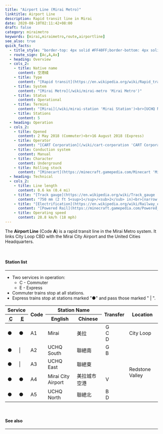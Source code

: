 ```yaml
---
title: "Airport Line (Mirai Metro)"
linktitle: Airport Line
description: Rapid transit line in Mirai
date: 2020-08-10T02:11:42+08:00
draft: false
category: miraimetro
keywords: [mirai,miraimetro,route,airportline]
see_also: true
quick_facts:
  - title_style: "border-top: 4px solid #FF40FF;border-bottom: 4px solid #AB2FA1;padding:2px 0;"
  - route_sign: [Ac,A,Ax]
  - heading: Overview
  - cols_2:
    - title: Native name
      content: 空港綫
    - title: Type
      content: "[Rapid transit](https://en.wikipedia.org/wiki/Rapid_transit 'Rapid transit')"
    - title: System
      content: "[Mirai Metro](/wiki/mirai-metro 'Mirai Metro')"
    - title: Status
      content: Operational
    - title: Termini
      content: "[Mirai](/wiki/mirai-station 'Mirai Station')<br>[UCHQ North](/wiki/uchq-north-station 'UCHQ North')"
    - title: Stations
      content: 5
  - heading: Operation
  - cols_2:
    - title: Opened
      content: 2 May 2018 (Commuter)<br>16 August 2018 (Express)
    - title: Operator
      content: "[CART Corporation](/wiki/cart-corporation 'CART Corporation')"
    - title: Conduction system
      content: Manual
    - title: Character
      content: Underground
    - title: Rolling stock
      content: "[Minecart](https://minecraft.gamepedia.com/Minecart 'Minecart')<br>(Magenta [Concrete](https://minecraft.gamepedia.com/Concrete 'Concrete'))"
  - heading: Technical
  - cols_2:
    - title: Line length
      content: 0.6 km (0.4 mi)
    - title: "[Track gauge](https://en.wikipedia.org/wiki/Track_gauge 'Track gauge')"
      content: "750 mm (2 ft ​5<sup>1</sup>/<sub>2</sub> in)<br>[narrow gauge](https://en.wikipedia.org/wiki/Narrow-gauge_railway 'Narrow-gauge railway')"
    - title: "[Electrification](https://en.wikipedia.org/wiki/Railway_electrification_system 'Railway electrification system')"
      content: "[Powered Rail](https://minecraft.gamepedia.com/Powered_Rail 'Powered Rail')"
    - title: Operating speed
      content: 28.8 km/h (18 mph)
---
```


The **Airport Line** (Code **A**) is a rapid transit line in the Mirai Metro system. It links City Loop CBD with the Mirai City Airport and the United Cities Headquarters.

<br>

#### Station list

---

- Two services in operation:
  - C - Commuter
  - E - Express
- Commuter trains stop at all stations.
- Express trains stop at stations marked \"●\" and pass those marked \" \| \".

 <div class="table-responsive">
  <table class="table table-sm table-bordered table-700 text-center">
    <thead class="thead-light">
      <tr>
        <th colspan="2">Service</th>
        <th rowspan="2" class="align-middle">Code</th>
        <th colspan="2">Station Name</th>
        <th rowspan="2" class="align-middle">Transfer</th>
        <th rowspan="2" class="align-middle">Location</th>
      </tr>
      <tr>
        <th>
          <abbr title="Commuter">C</abbr>
        </th>
        <th>
          <abbr title="Express">E</abbr>
        </th>
        <th>English</th>
        <th>Chinese</th>
      </tr>
    </thead>
    <tbody>
      <tr>
        <td>●</td>
        <td>●</td>
        <td>
          <span class="station-code station-code-sm station-code-ac rounded-circle">A1</span>
        </td>
        <td>Mirai</td>
        <td>美拉</td>
        <td>
          <div class="route-sign-sm greenline">&nbsp;G&nbsp;</div>
          <div class="route-sign-sm cityloopline">&nbsp;C&nbsp;</div>
          <div class="route-sign-sm diamondline">&nbsp;D&nbsp;</div>
        </td>
        <td>City Loop</td>
      </tr>
      <tr>
        <td>●</td>
        <td>|</td>
        <td>
          <span class="station-code station-code-sm station-code-al rounded-circle">A2</span>
        </td>
        <td>UCHQ South</td>
        <td>聯總南</td>
        <td>
          <div class="route-sign-sm greenline">&nbsp;G&nbsp;</div>
          <div class="route-sign-sm blueline">&nbsp;B&nbsp;</div>
        </td>
        <td rowspan="4">Redstone Valley</td>
      </tr>
      <tr>
        <td>●</td>
        <td>|</td>
        <td>
          <span class="station-code station-code-sm station-code-al rounded-circle">A3</span>
        </td>
        <td>UCHQ East</td>
        <td>聯總東</td>
        <td></td>
      </tr>
      <tr>
        <td>●</td>
        <td>●</td>
        <td>
          <span class="station-code station-code-sm station-code-ac rounded-circle">A4</span>
        </td>
        <td>Mirai City Airport</td>
        <td>美拉城市空港</td>
        <td>
          <div class="route-sign-sm victoryline">&nbsp;V&nbsp;</div>
        </td>
      </tr>
      <tr>
        <td>●</td>
        <td>●</td>
        <td>
          <span class="station-code station-code-sm station-code-ac rounded-circle">A5</span>
        </td>
        <td>UCHQ North</td>
        <td>聯總北</td>
        <td>
          <div class="route-sign-sm blueline">&nbsp;B&nbsp;</div>
          <div class="route-sign-sm diamondline">&nbsp;D&nbsp;</div>
        </td>
      </tr>
    </tbody>
  </table>
 </div>

 <br>

 #### See also

 ---